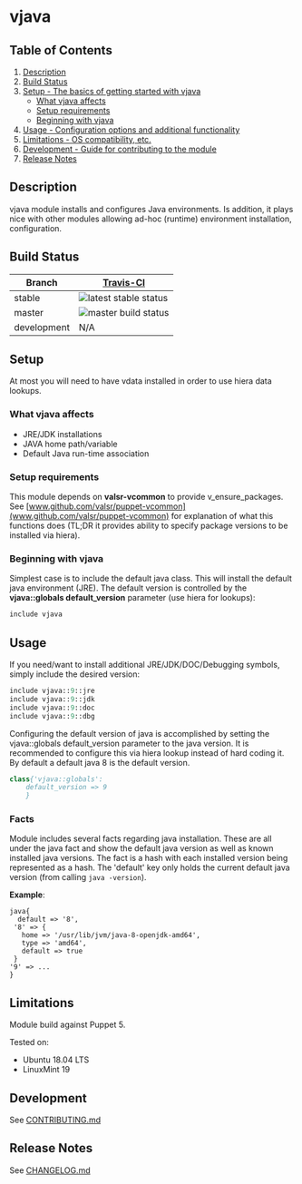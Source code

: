 # vjava

## Table of Contents

1.  [Description](#description)
2.  [Build Status](#build-status)
3.  [Setup - The basics of getting started with vjava](#setup)
    - [What vjava affects](#what-vjava-affects)
    - [Setup requirements](#setup-requirements)
    - [Beginning with vjava](#beginning-with-vjava)
4.  [Usage - Configuration options and additional functionality](#usage)
5.  [Limitations - OS compatibility, etc.](#limitations)
6.  [Development - Guide for contributing to the module](#development)
7.  [Release Notes](#release-notes)

## Description

vjava module installs and configures Java environments. Is addition, it plays nice with other modules allowing
ad-hoc (runtime) environment installation, configuration.

## Build Status

| Branch      | [Travis-CI](https://travis-ci.org/valsr/puppet-vjava/branches)                      |
| ----------- | ----------------------------------------------------------------------------------- |
| stable      | ![latest stable status](https://travis-ci.org/valsr/puppet-vjava.svg?branch=stable) |
| master      | ![master build status](https://travis-ci.org/valsr/puppet-vjava.svg?branch=master)  |
| development | N/A                                                                                 |

## Setup

At most you will need to have vdata installed in order to use hiera data lookups.

### What vjava affects

- JRE/JDK installations
- JAVA home path/variable
- Default Java run-time association

### Setup requirements

This module depends on **valsr-vcommon** to provide v_ensure_packages. See
[www.github.com/valsr/puppet-vcommon](www.github.com/valsr/puppet-vcommon) for explanation of what this functions does
(TL;DR it provides ability to specify package versions to be installed via hiera).

### Beginning with vjava

Simplest case is to include the default java class. This will install the default java environment (JRE). The default
version is controlled by the **vjava::globals default_version** parameter (use hiera for lookups):

```.pp
include vjava
```

## Usage

If you need/want to install additional JRE/JDK/DOC/Debugging symbols, simply include the desired version:

```.pp
include vjava::9::jre
include vjava::9::jdk
include vjava::9::doc
include vjava::9::dbg
```

Configuring the default version of java is accomplished by setting the vjava::globals default_version parameter to
the java version. It is recommended to configure this via hiera lookup instead of hard coding it. By default a default
java 8 is the default version.

```.pp
class{'vjava::globals':
    default_version => 9
    }
```

### Facts

Module includes several facts regarding java installation. These are all under the java fact and show the default java
version as well as known installed java versions. The fact is a hash with each installed version being represented as a
hash. The 'default' key only holds the current default java version (from calling `java -version`).

**Example**:

```puppet
java{
  default => '8',
 '8' => {
   home => '/usr/lib/jvm/java-8-openjdk-amd64',
   type => 'amd64',
   default => true
 }
'9' => ...
}
```

## Limitations

Module build against Puppet 5.

Tested on:

- Ubuntu 18.04 LTS
- LinuxMint 19

## Development

See [CONTRIBUTING.md](CONTRIBUTING.md)

## Release Notes

See [CHANGELOG.md](CHANGELOG.md)
